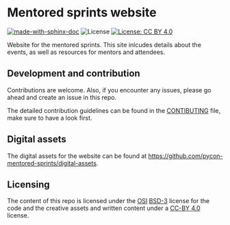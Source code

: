 # Mentored sprints website

[![made-with-sphinx-doc](https://img.shields.io/badge/Made%20with-Sphinx-lightgrey.svg?colorA=222f3e&colorB=00d2d3&style=flat.svg)](https://www.sphinx-doc.org/) ![License](https://img.shields.io/badge/License-BSD%203--Clause-gray.svg?colorA=222f3e&colorB=7A76C2&style=flat.svg) [![License: CC BY 4.0](https://img.shields.io/badge/License-CC%20BY%204.0-lightgrey.svg?colorA=222f3e&colorB=FF6F91&style=flat.svg)](https://creativecommons.org/licenses/by/4.0/)

Website for the mentored sprints. This site inlcudes details about the events, as well as resources for mentors and attendees.

## Development and contribution

Contributions are welcome. Also, if you encounter any issues, please go ahead and create an issue in this repo.

The detailed contribution guidelines can be found in the [CONTIBUTING](./CONTRIBUTING.md) file, make sure to have a look first.

## Digital assets

The digital assets for the website can be found at <https://github.com/pycon-mentored-sprints/digital-assets>.

## Licensing

The content of this repo is licensed under the [OSI](https://opensource.org/osd) [BSD-3](https://opensource.org/licenses/BSD-3-Clause) license for the code and the creative assets and written content under a [CC-BY 4.0](https://creativecommons.org/licenses/by/4.0/) license. 